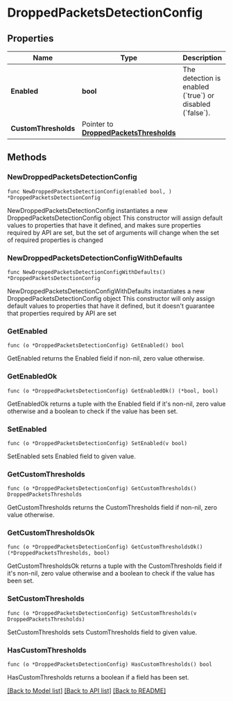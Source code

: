 # DroppedPacketsDetectionConfig

## Properties

Name | Type | Description | Notes
------------ | ------------- | ------------- | -------------
**Enabled** | **bool** | The detection is enabled (&#x60;true&#x60;) or disabled (&#x60;false&#x60;). | 
**CustomThresholds** | Pointer to [**DroppedPacketsThresholds**](DroppedPacketsThresholds.md) |  | [optional] 

## Methods

### NewDroppedPacketsDetectionConfig

`func NewDroppedPacketsDetectionConfig(enabled bool, ) *DroppedPacketsDetectionConfig`

NewDroppedPacketsDetectionConfig instantiates a new DroppedPacketsDetectionConfig object
This constructor will assign default values to properties that have it defined,
and makes sure properties required by API are set, but the set of arguments
will change when the set of required properties is changed

### NewDroppedPacketsDetectionConfigWithDefaults

`func NewDroppedPacketsDetectionConfigWithDefaults() *DroppedPacketsDetectionConfig`

NewDroppedPacketsDetectionConfigWithDefaults instantiates a new DroppedPacketsDetectionConfig object
This constructor will only assign default values to properties that have it defined,
but it doesn't guarantee that properties required by API are set

### GetEnabled

`func (o *DroppedPacketsDetectionConfig) GetEnabled() bool`

GetEnabled returns the Enabled field if non-nil, zero value otherwise.

### GetEnabledOk

`func (o *DroppedPacketsDetectionConfig) GetEnabledOk() (*bool, bool)`

GetEnabledOk returns a tuple with the Enabled field if it's non-nil, zero value otherwise
and a boolean to check if the value has been set.

### SetEnabled

`func (o *DroppedPacketsDetectionConfig) SetEnabled(v bool)`

SetEnabled sets Enabled field to given value.


### GetCustomThresholds

`func (o *DroppedPacketsDetectionConfig) GetCustomThresholds() DroppedPacketsThresholds`

GetCustomThresholds returns the CustomThresholds field if non-nil, zero value otherwise.

### GetCustomThresholdsOk

`func (o *DroppedPacketsDetectionConfig) GetCustomThresholdsOk() (*DroppedPacketsThresholds, bool)`

GetCustomThresholdsOk returns a tuple with the CustomThresholds field if it's non-nil, zero value otherwise
and a boolean to check if the value has been set.

### SetCustomThresholds

`func (o *DroppedPacketsDetectionConfig) SetCustomThresholds(v DroppedPacketsThresholds)`

SetCustomThresholds sets CustomThresholds field to given value.

### HasCustomThresholds

`func (o *DroppedPacketsDetectionConfig) HasCustomThresholds() bool`

HasCustomThresholds returns a boolean if a field has been set.


[[Back to Model list]](../README.md#documentation-for-models) [[Back to API list]](../README.md#documentation-for-api-endpoints) [[Back to README]](../README.md)


